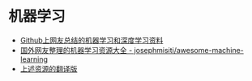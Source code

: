# 机器学习

* [Github上网友总结的机器学习和深度学习资料](https://github.com/ty4z2008/Qix/blob/master/dl.md)
* [国外网友整理的机器学习资源大全 - josephmisiti/awesome-machine-learning](https://github.com/josephmisiti/awesome-machine-learning)
* [上述资源的翻译版](http://blog.jobbole.com/73806/)